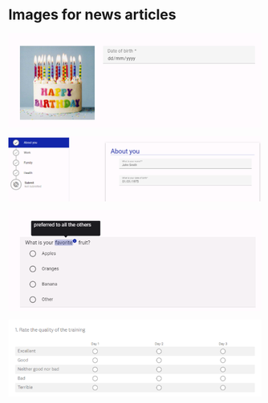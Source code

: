 # Images for news articles



![Example of an Easy Read question in Accessible Surveys](<.gitbook/assets/image (1) (1) (1).png>)

![Example of using pages to structure a survey in Accessible Surveys](<.gitbook/assets/image (2) (1) (1) (1).png>)

![Example of how 'tooltips' can be used to explain words in Accessible Surveys](<.gitbook/assets/image (3) (1) (1).png>)

![Example of a grid question created in Survey Monkey](<.gitbook/assets/image (2) (2) (1).png>)
